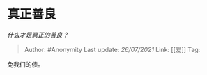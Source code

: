 # 真正善良
*什么才是真正的善良？*

> Author: #Anonymity 
> Last update: *26/07/2021* 
> Link: [[爱]]
> Tag: 

免我们的债。